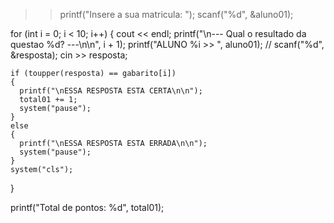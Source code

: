 > > printf("Insere a sua matricula: ");
> > scanf("%d", &aluno01);

for (int i = 0; i < 10; i++)
{
cout << endl;
printf("\n--- Qual o resultado da questao %d? ---\n\n", i + 1);
printf("ALUNO %i >> ", aluno01);
// scanf("%d", &resposta);
cin >> resposta;

    if (toupper(resposta) == gabarito[i])
    {
      printf("\nESSA RESPOSTA ESTA CERTA\n\n");
      total01 += 1;
      system("pause");
    }
    else
    {
      printf("\nESSA RESPOSTA ESTA ERRADA\n\n");
      system("pause");
    }
    system("cls");

}

printf("Total de pontos: %d", total01);
